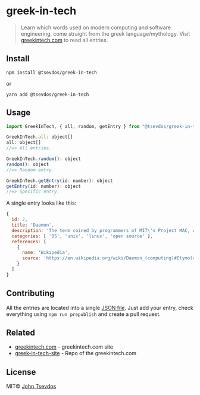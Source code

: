 # greek-in-tech

> Learn which words used on modern computing and software engineering, come straight from the greek language/mythology. Visit [greekintech.com](http://greekintech.com) to read all entries.

## Install

```shell
npm install @tsevdos/greek-in-tech
```

or

```shell
yarn add @tsevdos/greek-in-tech
```

## Usage

```js
import GreekInTech, { all, random, getEntry } from "@tsevdos/greek-in-tech";

GreekInTech.all: object[]
all: object[]
//=> All entries.

GreekInTech.random(): object
random(): object
//=> Random entry.

GreekInTech.getEntry(id: number): object
getEntry(id: number): object
//=> Specific entry.
```

A single entry looks like this:

```js
{
  id: 2,
  title: 'Daemon',
  description: 'The term coined by programmers of MIT\'s Project MAC, was inspired by the physicist James Clerk Maxwell\'s demon. It originated as an imaginary being from a thought experiment that constantly works in the background sorting molecules. In Greek mythology, a daemon is a supernatural being working in the background, with no particular bias towards good or evil. The daemon concept was subsequently adopted by Unix systems, however, BSD and some of its derivatives have used a Christian interpretation of the mythological deamon as their mascot rather than a Greek daemon.',
  categories: [ 'OS', 'unix', 'linux', 'open source' ],
  references: [
    {
      name: 'Wikipedia',
      source: 'https://en.wikipedia.org/wiki/Daemon_(computing)#Etymology'
    }
  ]
}
```

## Contributing

All the entries are located into a single [JSON file](data/entries.json). Just add your entry, check everything using `npm run prepublish` and create a pull request.

## Related

- [greekintech.com](http://greekintech.com) - greekintech.com site
- [greek-in-tech-site](https://github.com/tsevdos/greek-in-tech-site/) - Repo of the greekintech.com

## License

MIT© [John Tsevdos](http://tsevdos.me)
